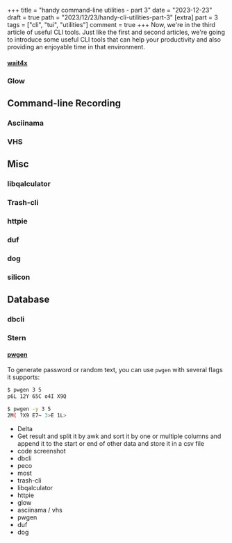 +++
title = "handy command-line utilities - part 3"
date = "2023-12-23"
draft = true
path = "2023/12/23/handy-cli-utilities-part-3"
[extra]
part = 3
tags = ["cli", "tui", "utilities"]
comment = true
+++
Now, we're in the third article of useful CLI tools. Just like the first and second articles, we're going to introduce some useful CLI tools
that can help your productivity and also providing an enjoyable time in that environment.
<!-- more -->
#### [wait4x](https://wait4x.dev)

### Glow
## Command-line Recording

### Asciinama

### VHS
## Misc

### libqalculator

### Trash-cli

### httpie

### duf

### dog

### silicon

## Database

### dbcli

### Stern

#### [pwgen](https://github.com/tytso/pwgen)

To generate password or random text, you can use `pwgen` with several flags it supports:
```bash
$ pwgen 3 5
p6L 12Y 65C o4I X9Q

$ pwgen -y 3 5
2M( ?X9 E7~ 3>E 1L>
```

- Delta
- Get result and split it by awk and sort it by one or multiple columns and append it to the start or end of other data and store it in a csv file
- code screenshot
- dbcli
- peco
- most
- trash-cli
- libqalculator
- httpie
- glow
- asciinama / vhs
- pwgen
- duf
- dog
